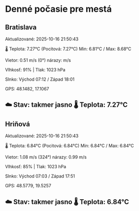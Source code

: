 ﻿# Denné počasie pre mestá

## Bratislava
Aktualizované: 2025-10-16 21:50:43

🌡️ Teplota: 7.27°C 
(Pocitová: 7.27°C)
Min: 6.81°C / Max: 8.68°C

Vietor: 0.51 m/s    (0°) 
nárazy:  m/s

Vlhkosť: 91% | Tlak: 1023 hPa

Slnko: Východ 07:12 / Západ 18:01

GPS: 48.1482, 17.1067

☁️ Stav: takmer jasno        🌡️ Teplota: 7.27°C
---

## Hriňová
Aktualizované: 2025-10-16 21:50:43

🌡️ Teplota: 6.84°C 
(Pocitová: 6.84°C)
Min: 6.84°C / Max: 6.84°C

Vietor: 1.08 m/s (324°)
nárazy: 0.99 m/s

Vlhkosť: 85% | Tlak: 1023 hPa

Slnko: Východ 07:03 / Západ 17:51

GPS: 48.5779, 19.5257

☁️ Stav: takmer jasno        🌡️ Teplota: 6.84°C
---
